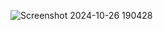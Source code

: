 ![Screenshot 2024-10-26 190428](https://github.com/user-attachments/assets/26171ed6-fb91-420d-994f-78872881b41b)
